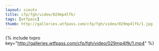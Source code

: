 ```yaml
--- 
layout: sieutv
title: cfp/fgh/video/029mp4lfk/
tags: [wtfpass]
thumb: http://galleries.wtfpass.com/cfp/fgh/video/029mp4lfk/1.jpg
---
```

{% include tvpro key="http://galleries.wtfpass.com/cfp/fgh/video/029mp4lfk/1.mp4" %} 
